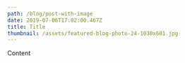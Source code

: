 ```yaml
---
path: /blog/post-with-image
date: 2019-07-06T17:02:00.467Z
title: Title
thumbnail: /assets/featured-blog-photo-24-1030x601.jpg
---
```

Content
